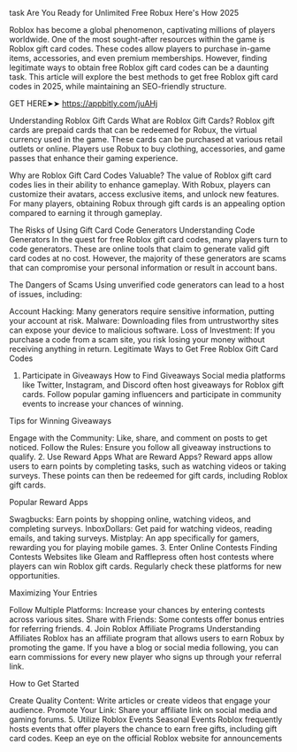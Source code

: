 task Are You Ready for Unlimited Free Robux Here's How 2025

Roblox has become a global phenomenon, captivating millions of players worldwide. One of the most sought-after resources within the game is Roblox gift card codes. These codes allow players to purchase in-game items, accessories, and even premium memberships. However, finding legitimate ways to obtain free Roblox gift card codes can be a daunting task. This article will explore the best methods to get free Roblox gift card codes in 2025, while maintaining an SEO-friendly structure.


GET HERE➤➤ https://appbitly.com/juAHj


Understanding Roblox Gift Cards
What are Roblox Gift Cards?
Roblox gift cards are prepaid cards that can be redeemed for Robux, the virtual currency used in the game. These cards can be purchased at various retail outlets or online. Players use Robux to buy clothing, accessories, and game passes that enhance their gaming experience.

Why are Roblox Gift Card Codes Valuable?
The value of Roblox gift card codes lies in their ability to enhance gameplay. With Robux, players can customize their avatars, access exclusive items, and unlock new features. For many players, obtaining Robux through gift cards is an appealing option compared to earning it through gameplay.

The Risks of Using Gift Card Code Generators
Understanding Code Generators
In the quest for free Roblox gift card codes, many players turn to code generators. These are online tools that claim to generate valid gift card codes at no cost. However, the majority of these generators are scams that can compromise your personal information or result in account bans.

The Dangers of Scams
Using unverified code generators can lead to a host of issues, including:


Account Hacking: Many generators require sensitive information, putting your account at risk.
Malware: Downloading files from untrustworthy sites can expose your device to malicious software.
Loss of Investment: If you purchase a code from a scam site, you risk losing your money without receiving anything in return.
Legitimate Ways to Get Free Roblox Gift Card Codes
1. Participate in Giveaways
How to Find Giveaways
Social media platforms like Twitter, Instagram, and Discord often host giveaways for Roblox gift cards. Follow popular gaming influencers and participate in community events to increase your chances of winning.

Tips for Winning Giveaways

Engage with the Community: Like, share, and comment on posts to get noticed.
Follow the Rules: Ensure you follow all giveaway instructions to qualify.
2. Use Reward Apps
What are Reward Apps?
Reward apps allow users to earn points by completing tasks, such as watching videos or taking surveys. These points can then be redeemed for gift cards, including Roblox gift cards.

Popular Reward Apps

Swagbucks: Earn points by shopping online, watching videos, and completing surveys.
InboxDollars: Get paid for watching videos, reading emails, and taking surveys.
Mistplay: An app specifically for gamers, rewarding you for playing mobile games.
3. Enter Online Contests
Finding Contests
Websites like Gleam and Rafflepress often host contests where players can win Roblox gift cards. Regularly check these platforms for new opportunities.

Maximizing Your Entries

Follow Multiple Platforms: Increase your chances by entering contests across various sites.
Share with Friends: Some contests offer bonus entries for referring friends.
4. Join Roblox Affiliate Programs
Understanding Affiliates
Roblox has an affiliate program that allows users to earn Robux by promoting the game. If you have a blog or social media following, you can earn commissions for every new player who signs up through your referral link.

How to Get Started

Create Quality Content: Write articles or create videos that engage your audience.
Promote Your Link: Share your affiliate link on social media and gaming forums.
5. Utilize Roblox Events
Seasonal Events
Roblox frequently hosts events that offer players the chance to earn free gifts, including gift card codes. Keep an eye on the official Roblox website for announcements
